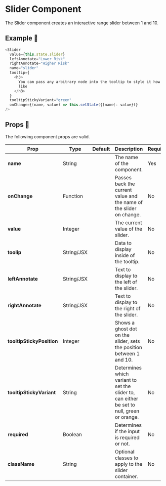 # Slider Component

The Slider component creates an interactive range slider between 1 and 10.

## Example 🚀

```javascript
<Slider
  value={this.state.slider}
  leftAnnotate="Lower Risk"
  rightAnnotate="Higher Risk"
  name="slider"
  tooltip={
    <h3>
      You can pass any arbitrary node into the tooltip to style it how you'd
      like
    </h3>
  }
  tooltipStickyVariant="green"
  onChange={(name, value) => this.setState({[name]: value})}
/>
```

## Props 🔧

The following component props are valid.

| Prop                      | Type       | Default | Description                                                                                | Required |
| ------------------------- | ---------- | ------- | ------------------------------------------------------------------------------------------ | -------- |
| **name**                  | String     |         | The name of the component.                                                                 | Yes      |
| **onChange**              | Function   |         | Passes back the current value and the name of the slider on change.                        | No       |
| **value**                 | Integer    |         | The current value of the slider.                                                           | No       |
| **toolip**                | String/JSX |         | Data to display inside of the tooltip.                                                     | No       |
| **leftAnnotate**          | String/JSX |         | Text to display to the left of the slider.                                                 | No       |
| **rightAnnotate**         | String/JSX |         | Text to display to the right of the slider.                                                | No       |
| **tooltipStickyPosition** | Integer    |         | Shows a ghost dot on the slider, sets the position between 1 and 10.                       | No       |
| **tooltipStickyVariant**  | String     |         | Determines which variant to set the slider to, can either be set to null, green or orange. | No       |
| **required**              | Boolean    |         | Determines if the input is required or not.                                                | No       |
| **className**             | String     |         | Optional classes to apply to the slider container.                                         | No       |
